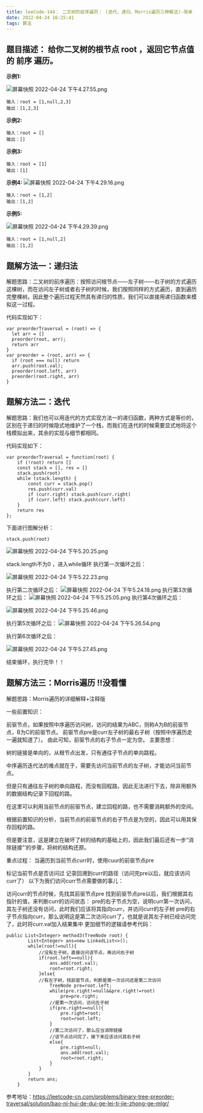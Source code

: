 ```yaml
---
title: leeCode-144： 二叉树的前序遍历： (迭代、递归、Morris遍历三种解法)-简单
date: 2022-04-24 16:25:41
tags: 算法
---
```


<meta name="referrer" content="no-referrer"/>

## 题目描述： 给你二叉树的根节点 root ，返回它节点值的 前序 遍历。

**示例1:**

![屏幕快照 2022-04-24 下午4.27.55.png](https://upload-images.jianshu.io/upload_images/11846892-ecf6dc20ad7a9e22.png?imageMogr2/auto-orient/strip%7CimageView2/2/w/1240)

```
输入：root = [1,null,2,3]
输出：[1,2,3]
```

**示例2:**

```
输入：root = []
输出：[]
```

**示例3:**

```
输入：root = [1]
输出：[1]
```
**示例4:**
![屏幕快照 2022-04-24 下午4.29.16.png](https://upload-images.jianshu.io/upload_images/11846892-621ab535519d00b9.png?imageMogr2/auto-orient/strip%7CimageView2/2/w/1240)

```
输入：root = [1,2]
输出：[1,2]
```

**示例5:**

![屏幕快照 2022-04-24 下午4.29.39.png](https://upload-images.jianshu.io/upload_images/11846892-317cb88b31fa5df5.png?imageMogr2/auto-orient/strip%7CimageView2/2/w/1240)

```
输入：root = [1,null,2]
输出：[1,2]
```


## 题解方法一：递归法

解题思路：二叉树的前序遍历：按照访问根节点——左子树——右子树的方式遍历这棵树，而在访问左子树或者右子树的时候，我们按照同样的方式遍历，直到遍历完整棵树。因此整个遍历过程天然具有递归的性质，我们可以直接用递归函数来模拟这一过程。

代码实现如下：
```
var preorderTraversal = (root) => {
  let arr = []
  preorder(root, arr);
  return arr
}
var preorder = (root, arr) => {
  if (root === null) return
  arr.push(root.val);
  preorder(root.left, arr)
  preorder(root.right, arr)
}
```

## 题解方法二：迭代

解题思路：我们也可以用迭代的方式实现方法一的递归函数，两种方式是等价的，区别在于递归的时候隐式地维护了一个栈，而我们在迭代的时候需要显式地将这个栈模拟出来，其余的实现与细节都相同。

代码实现如下：
```
var preorderTraversal = function(root) {
    if (!root) return []
    const stack = [], res = []
    stack.push(root)
    while (stack.length) {
        const curr = stack.pop()
        res.push(curr.val)
        if (curr.right) stack.push(curr.right)
        if (curr.left) stack.push(curr.left)
    }
    return res
};
```
下面进行图解分析：

```
stack.push(root)
```
![屏幕快照 2022-04-24 下午5.20.25.png](https://upload-images.jianshu.io/upload_images/11846892-0753974f29e5145b.png?imageMogr2/auto-orient/strip%7CimageView2/2/w/1240)

stack.length不为0 ，进入while循环
执行第一次循环之后：

![屏幕快照 2022-04-24 下午5.22.23.png](https://upload-images.jianshu.io/upload_images/11846892-83c93dca0a1ef3a0.png?imageMogr2/auto-orient/strip%7CimageView2/2/w/1240)

执行第二次循环之后：
![屏幕快照 2022-04-24 下午5.24.18.png](https://upload-images.jianshu.io/upload_images/11846892-56773f3caac0d013.png?imageMogr2/auto-orient/strip%7CimageView2/2/w/1240)
执行第3次循环之后：
![屏幕快照 2022-04-24 下午5.25.05.png](https://upload-images.jianshu.io/upload_images/11846892-bbfd616c532c7b42.png?imageMogr2/auto-orient/strip%7CimageView2/2/w/1240)
执行第4次循环之后：

![屏幕快照 2022-04-24 下午5.25.46.png](https://upload-images.jianshu.io/upload_images/11846892-aec07ae65b31f893.png?imageMogr2/auto-orient/strip%7CimageView2/2/w/1240)

执行第5次循环之后：
![屏幕快照 2022-04-24 下午5.26.54.png](https://upload-images.jianshu.io/upload_images/11846892-3f4036c490b19e34.png?imageMogr2/auto-orient/strip%7CimageView2/2/w/1240)

执行第6次循环之后：

![屏幕快照 2022-04-24 下午5.27.45.png](https://upload-images.jianshu.io/upload_images/11846892-5cfe4c37d9b9dcdc.png?imageMogr2/auto-orient/strip%7CimageView2/2/w/1240)


结束循环，执行完毕！！


## 题解方法三：Morris遍历 !!没看懂

解题思路：Morris遍历的详细解释+注释版

一些前置知识：

前驱节点，如果按照中序遍历访问树，访问的结果为ABC，则称A为B的前驱节点，B为C的前驱节点。
前驱节点pre是curr左子树的最右子树（按照中序遍历走一遍就知道了）。
由此可知，前驱节点的右子节点一定为空。
主要思想：

树的链接是单向的，从根节点出发，只有通往子节点的单向路程。

中序遍历迭代法的难点就在于，需要先访问当前节点的左子树，才能访问当前节点。

但是只有通往左子树的单向路程，而没有回程路，因此无法进行下去，除非用额外的数据结构记录下回程的路。

在这里可以利用当前节点的前驱节点，建立回程的路，也不需要消耗额外的空间。

根据前置知识的分析，当前节点的前驱节点的右子节点是为空的，因此可以用其保存回程的路。

但是要注意，这是建立在破坏了树的结构的基础上的，因此我们最后还有一步“消除链接”’的步骤，将树的结构还原。

重点过程： 当遍历到当前节点curr时，使用cuur的前驱节点pre

标记当前节点是否访问过
记录回溯到curr的路径（访问完pre以后，就应该访问curr了）
以下为我们访问curr节点需要做的事儿：

访问curr的节点时候，先找其前驱节点pre
找到前驱节点pre以后，我们根据其右指针的值，来判断curr的访问状态：
pre的右子节点为空，说明curr第一次访问，其左子树还没有访问，此时我们应该将其指向curr，并访问curr的左子树
pre的右子节点指向curr，那么说明这是第二次访问curr了，也就是说其左子树已经访问完了，此时将curr.val加入结果集中
更加细节的逻辑请参考代码：

```
public List<Integer> method3(TreeNode root) {
        List<Integer> ans=new LinkedList<>();
        while(root!=null){
            //没有左子树，直接访问该节点，再访问右子树
            if(root.left==null){
                ans.add(root.val);
                root=root.right;
            }else{
            //有左子树，找前驱节点，判断是第一次访问还是第二次访问
                TreeNode pre=root.left;
                while(pre.right!=null&&pre.right!=root)
                    pre=pre.right;
                //是第一次访问，访问左子树
                if(pre.right==null){
                    pre.right=root;
                    root=root.left;
                }
                //第二次访问了，那么应当消除链接
                //该节点访问完了，接下来应该访问其右子树
                else{
                    pre.right=null;
                    ans.add(root.val);
                    root=root.right;
                }
            }
        }
        return ans;
    }    

```


参考地址：https://leetcode-cn.com/problems/binary-tree-preorder-traversal/solution/bao-ni-hui-de-dui-ge-lei-ti-jie-zhong-ge-mlgr/





